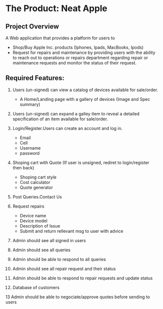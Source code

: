 # The Product: Neat Apple
## Project Overview
A Web application that provides a platform for users to 

- Shop/Buy Apple Inc. products (Iphones, Ipads, MacBooks, Ipods) 
- Request for repairs and maintenance by providing users with the ability to 
reach out to operations or repairs department regarding repair or maintenance 
requests and monitor the status of their request.


## Required Features:
1. Users (un-signed) can view a catalog of devices available for sale/order.
    - A Home/Landing page with a gallery of devices (Image and Spec summary)

2. Users (un-signed) can expand a galley item to reveal a detailed specification of an item available for sale/order.

3. Login/Register.Users can create an account and log in.
    - Email
    - Cell
    - Username
    - password

4. Shoping cart with Quote (If user is unsigned, rediret to login/register then back)
    - Shoping cart style
    - Cost calculator
    - Quote generator

5. Post Queries.Contact Us

6. Request repairs
    - Device name
    - Device model
    - Description of Issue
    - Submit and return rellevant msg to user with advice

7. Admin should see all signed in users

8. Admin should see all queries

9. Admin should be able to respond to all queries

10. Admin should see all repair request and their status

11. Admin should  be able to respond to repair requests and update status

12. Database of customers

13 Admin should be able to negociate/approve quotes before sending to users






